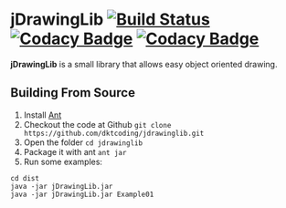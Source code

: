 # jDrawingLib [![Build Status](https://travis-ci.org/dktcoding/jdrawinglib.svg?branch=master)](https://travis-ci.org/dktcoding/jdrawinglib)    [![Codacy Badge](https://api.codacy.com/project/badge/Grade/7747f121311d45f49638ef8456b150ef)](https://www.codacy.com/app/dktcoding/jdrawinglib?utm_source=github.com&amp;utm_medium=referral&amp;utm_content=dktcoding/jdrawinglib&amp;utm_campaign=Badge_Grade) [![Codacy Badge](https://api.codacy.com/project/badge/Coverage/7747f121311d45f49638ef8456b150ef)](https://www.codacy.com/app/dktcoding/jdrawinglib?utm_source=github.com&utm_medium=referral&utm_content=dktcoding/jdrawinglib&utm_campaign=Badge_Coverage)

**jDrawingLib** is a small library that allows easy object oriented drawing.

## Building From Source

1. Install [Ant]
1. Checkout the code at Github `git clone https://github.com/dktcoding/jdrawinglib.git`
1. Open the folder `cd jdrawinglib`
1. Package it with ant `ant jar`
1. Run some examples:

```
cd dist
java -jar jDrawingLib.jar
java -jar jDrawingLib.jar Example01
```

[Ant]: http://ant.apache.org/manual/install.html
